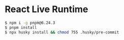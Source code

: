 # React Live Runtime

```bash
$ npm i -g pnpm@6.24.3
$ pnpm install
$ npx husky install && chmod 755 .husky/pre-commit
```
